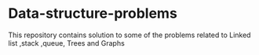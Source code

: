 # Data-structure-problems
This repository contains solution to some of the problems related to Linked list ,stack ,queue, Trees and Graphs
